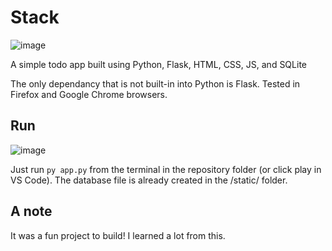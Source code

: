 # Stack

 ![image](https://user-images.githubusercontent.com/65742767/235811696-52fcc88e-cfe1-4e64-96ac-3f711ba4c283.png)
 
  A simple todo app built using Python, Flask, HTML, CSS, JS, and SQLite
  
  The only dependancy that is not built-in into Python is Flask. Tested in Firefox and Google Chrome browsers.
  
  ## Run
  
  ![image](https://user-images.githubusercontent.com/65742767/235815586-1d73f999-5907-408e-a888-7820cb08ed2b.png)
  
  Just run `py app.py` from the terminal in the repository folder (or click play in VS Code).
  The database file is already created in the /static/ folder.
  
  ## A note
  
  It was a fun project to build! I learned a lot from this.
